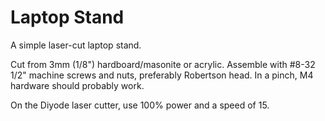 Laptop Stand
============

A simple laser-cut laptop stand.

Cut from 3mm (1/8") hardboard/masonite or acrylic.
Assemble with #8-32 1/2" machine screws and nuts, preferably Robertson head.  In a pinch, M4 hardware should probably work.

On the Diyode laser cutter, use 100% power and a speed of 15.

